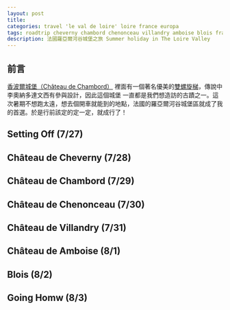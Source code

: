 ```yaml
---
layout: post
title: 
categories: travel 'le val de loire' loire france europa
tags: roadtrip cheverny chambord chenonceau villandry amboise blois france travel 旅行 法國 自駕遊
description: 法國羅亞爾河谷城堡之旅 Summer holiday in The Loire Valley
---
```


## 前言

[香波爾城堡（Château de Chambord）][chateau-chambord-wiki] 裡面有一個著名優美的[雙螺旋梯][double-helix-stairs]，傳說中李奧納多達文西有參與設計，因此這個城堡
一直都是我們想造訪的古蹟之一。這次暑期不想跑太遠，想去個開車就能到的地點，法國的羅亞爾河谷城堡區就成了我的首選。於是行前該定的定一定，就成行了！


## Setting Off (7/27)

## Château de Cheverny (7/28)

## Château de Chambord (7/29)

## Château de Chenonceau (7/30)

## Château de Villandry (7/31)

## Château de Amboise (8/1)

## Blois (8/2)

## Going Homw (8/3)


[chateau-chambord-wiki]: https://zh.wikipedia.org/zh-tw/%E9%A6%99%E6%B3%A2%E5%B0%94%E5%9F%8E%E5%A0%A1
[double-helix-stairs]: https://themindcircle.com/double-helix-staircase-leonardo-da-vinci/
